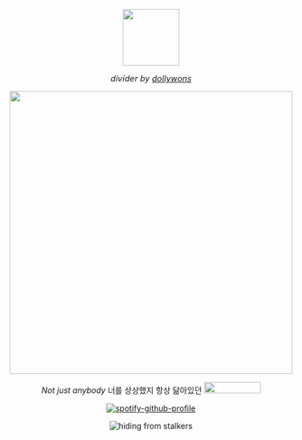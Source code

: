 <p align="center">   <img width="100x240" height=100" src=https://github.com/fallenbutterfly/lyrxqss-2/blob/9b0c9fa99ca48aa59991183b73227e1f1f4c48e9/tumblr_f988f6c4ad86c54c9207caf882a90834_6353daf4_540.gif>
</p> </p><p align="center"> 

<p align="center">
𝘥𝘪𝘷𝘪𝘥𝘦𝘳 𝘣𝘺  <a href="https://www.tumblr.com/dollywons?source=share">𝘥𝘰𝘭𝘭𝘺𝘸𝘰𝘯𝘴</a>
</p>
 
                    
 
<p align="center">   <img width="500x400" height=500" src=https://github.com/haerixn/lyrxqss-2/blob/38890edb460e8fb8e62704266f18360eca3e4e51/Hanni%20(1)-Photoroom.png>
</p> </p><p align="center"> 


</p>
<p align="center">
  <em>Not just anybody</em> 너를 상상했지 항상 닮아있던 <img width="100x100" height="20" src=https://64.media.tumblr.com/1ed9acdc6c7ccb2db2bad2951580c1ab/2f692420ece9ceb5-97/s75x75_c1/5a3d1169e7d9818b2f3886b836447518d1eeae97.gif>
</p>

</p>

 
 

<p align="center"![Profile Views](https://komarev.com/ghpvc/?username=lyrxqss&color=green&label=delusus)


 [![spotify-github-profile](https://spotify-github-profile.kittinanx.com/api/view?uid=cgo1nbhfibb223rkc10kxe6p1&cover_image=true&theme=natemoo-re&show_offline=true&background_color=121212&interchange=true&bar_color=53b14f&bar_color_cover=false)](https://spotify-github-profile.kittinanx.com/api/view?uid=cgo1nbhfibb223rkc10kxe6p1&redirect=true)



<p align="center">
 <img src="https://komarev.com/ghpvc/?username=lyrxqss&label=stalkers!?&color=9ec5ff" alt="hiding from stalkers" /> 
</p>



